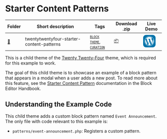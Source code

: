 # Starter Content Patterns

<!-- Please, do not remove these @TABLE EXAMPLES BEGIN and @TABLE EXAMPLES END comments or modify the table inside. This table is automatically generated from the data at _data/examples.json and _data/tags.json -->
<!-- @TABLE EXAMPLES BEGIN -->
| Folder                                                                                                        | Short description                         | Tags                                                                                                                                                                                                                                                                                   | Download .zip                                                                                                                     | Live Demo                                                                                                                                                                                                                                                                                                                                                                                                                                                                                                                                                                                                                                                                                                                                                                                                                          |
| ------------------------------------------------------------------------------------------------------------- | ----------------------------------------- | -------------------------------------------------------------------------------------------------------------------------------------------------------------------------------------------------------------------------------------------------------------------------------------- | --------------------------------------------------------------------------------------------------------------------------------- | ---------------------------------------------------------------------------------------------------------------------------------------------------------------------------------------------------------------------------------------------------------------------------------------------------------------------------------------------------------------------------------------------------------------------------------------------------------------------------------------------------------------------------------------------------------------------------------------------------------------------------------------------------------------------------------------------------------------------------------------------------------------------------------------------------------------------------------- |
| [📁](https://github.com/WordPress/block-theme-examples/tree/master/twentytwentyfour-starter-content-patterns) | twentytwentyfour-starter-content-patterns | <small><code><a target="_blank" href="https://github.com/WordPress/block-theme-examples/wiki/Tags#block-theme">BLOCK THEME</a></code></small>, <small><code><a target="_blank" href="https://github.com/WordPress/block-theme-examples/wiki/Tags#curation">CURATION</a></code></small> | [📦](https://raw.githubusercontent.com/WordPress/block-theme-examples/master/_zips/twentytwentyfour-starter-content-patterns.zip) | [![](https://raw.githubusercontent.com/WordPress/block-theme-examples/master/_assets/icon-wp.svg)](https://playground.wordpress.net/#{%22$schema%22:%22https://playground.wordpress.net/blueprint-schema.json%22,%22landingPage%22:%22/wp-admin/themes.php%22,%22preferredVersions%22:{%22php%22:%228.0%22,%22wp%22:%22latest%22},%22steps%22:[{%22step%22:%22installTheme%22,%22themeZipFile%22:{%22resource%22:%22wordpress.org/themes%22,%22slug%22:%22twentytwentyfour%22}},{%22step%22:%22installTheme%22,%22themeZipFile%22:{%22resource%22:%22url%22,%22url%22:%22https://raw.githubusercontent.com/WordPress/block-theme-examples/master/_zips/twentytwentyfour-starter-content-patterns.zip%22},%22options%22:{%22activate%22:true}},{%22step%22:%22login%22,%22username%22:%22admin%22,%22password%22:%22password%22}]}) |
<!-- @TABLE EXAMPLES END -->

This is a child theme of the [Twenty Twenty-Four](https://wordpress.org/themes/twentytwentyfour/) theme, which is required for this example to work.

The goal of this child theme is to showcase an example of a block pattern that appears in a modal when a user adds a new post. To read more about this feature, see the [Starter Content Pattern](https://developer.wordpress.org/block-editor/how-to-guides/curating-the-editor-experience/patterns/) documentation in the Block Editor Handbook.

## Understanding the Example Code

This child theme adds a custom block pattern named `Event Announcement`. The only file with code relevant to this example is:

- `patterns/event-announcement.php`: Registers a custom pattern.
